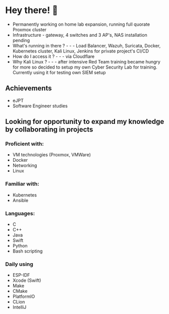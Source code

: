 # Hey there! 👋

- Permanently working on home lab expansion, running full quorate Proxmox cluster
- Infrastructure - gateway, 4 switches and 3 AP's, NAS installation pending
- What's running in there ? - - - Load Balancer, Wazuh, Suricata, Docker, Kubernetes cluster, Kali Linux, Jenkins for private project's CI/CD
- How do I access it ? - - - via Cloudflare
- Why Kali Linux ? - - - after intensive Red Team training became hungry for more so decided to setup my own Cyber Security Lab for training. Currently using it for testing own SIEM setup
  
## Achievements

- eJPT
- Software Engineer studies

## Looking for opportunity to expand my knowledge by collaborating in projects

### Proficient with:

- VM technologies (Proxmox, VMWare)
- Docker
- Networking
- Linux

### Familiar with:

- Kubernetes
- Ansible

### Languages:

- C
- C++
- Java
- Swift
- Python
- Bash scripting

### Daily using

- ESP-IDF
- Xcode (Swift)
- Make
- CMake
- PlatformIO
- CLion
- IntelliJ
